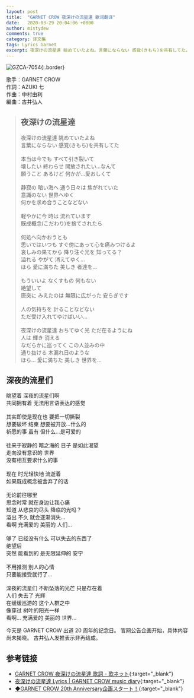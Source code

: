 ```yaml
---
layout: post
title:  "GARNET CROW 夜深けの流星達 歌词翻译"
date:   2020-03-29 20:04:06 +0800
author: mistydew
comments: true
category: 译文集
tags: Lyrics Garnet
excerpt: 夜深けの流星達 眺めていたよね。言葉にならない 感覚(きもち)を共有してた。
---
```

![GZCA-7054](https://crowsub.github.io/images/discography/single/GZCA-7054.jpg){:.border}

歌手：GARNET CROW<br>
作詞：AZUKI 七<br>
作曲：中村由利<br>
編曲：古井弘人

<blockquote class="lyric-original">
  <h2>夜深けの流星達</h2>
  <p>
    夜深けの流星達 眺めていたよね<br>
    言葉にならない 感覚(きもち)を共有してた<br>
    <br>
    本当は今でも すべて引き裂いて<br>
    壊したい 終わらせ 開放されたい…なんて<br>
    願うこと あるけど 何かが…愛おしくて<br>
    <br>
    静寂の 暗い海へ 通う日々は 焦がれていた<br>
    意識のない 世界へゆく<br>
    何かを求め合うことなどない<br>
    <br>
    軽やかに今 時は 流れています<br>
    既成概念(こだわり)を捨てされたら<br>
    <br>
    何処へ向かおうとも<br>
    思いではいつも すぐ傍にあって心を痛みつけるよ<br>
    哀しみの果てから 降り注ぐ光を 知ってる？<br>
    溢れる やがて 消えてゆく…<br>
    ほら 愛に満ちた 美しき 者達を…<br>
    <br>
    もういいよ なくすもの 何もない<br>
    絶望して<br>
    唐突に みえたのは 無限に広がった 安らぎです<br>
    <br>
    人の気持ちを 計ることなどない<br>
    ただ受け入れてゆけばいい…<br>
    <br>
    夜深けの流星達 おちてゆく光 ただ在るようにね<br>
    人は 輝き 消える<br>
    なだらかに巡ってく この人並みの中<br>
    通り抜ける 木漏れ日のような<br>
    ほら… 愛に満ちた 美しき 世界を…
  </p>
</blockquote>

<div class="lyric-translation">
  <h2>深夜的流星们</h2>
  <p>
    眺望着 深夜的流星们啊<br>
    共同拥有着 无法用言语表达的感觉<br>
    <br>
    其实即使是现在也 要把一切撕裂<br>
    想要破坏 结束 想要被开放…什么的<br>
    祈愿的事 虽有 但什么…是可爱的<br>
    <br>
    往来于寂静的 暗之海的 日子 是如此渴望<br>
    走向没有意识的 世界<br>
    没有相互要求什么的事<br>
    <br>
    现在 时光轻快地 流逝着<br>
    如果既成概念被舍弃了的话<br>
    <br>
    无论前往哪里<br>
    思念时常 就在身边让我心痛<br>
    知道 从悲哀的尽头 降临的光吗？<br>
    溢出 不久 就会逐渐消失…<br>
    看啊 充满爱的 美丽的 人们…<br>
    <br>
    够了 已经没有什么 可以失去的东西了<br>
    绝望后<br>
    突然 能看到的 是无限延伸的 安宁<br>
    <br>
    不用推测 别人的心情<br>
    只要能接受就行了…<br>
    <br>
    深夜的流星们 不断坠落的光芒 只是存在着<br>
    人们 失去了 光辉<br>
    在缓缓巡游的 这个人群之中<br>
    像穿过 树叶的阳光一样<br>
    看啊… 充满爱的 美丽的 世界…
  </p>
</div>

今天是 GARNET CROW 出道 20 周年的纪念日。
官网公告企画开始，具体内容尚未揭晓。
古井弘人发推表示非再结成。

## 参考链接

* [GARNET CROW 夜深けの流星達 歌詞 - 歌ネット](https://www.uta-net.com/song/50834/){:target="_blank"}
* [夜深けの流星達 Lyrics \| GARNET CROW music diary](https://crowsub.github.io/lyrics/original/夜深けの流星達.html){:target="_blank"}
* [◆GARNET CROW 20th Anniversary企画スタート！](http://www.garnetcrow.com/news/#info20200329){:target="_blank"}
